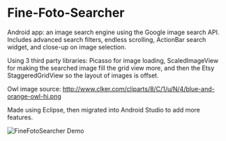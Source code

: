 Fine-Foto-Searcher
==================

Android app: an image search engine using the Google image search API. Includes advanced search filters, endless scrolling, ActionBar search widget, and close-up on image selection. 

Using 3 third party libraries: Picasso for image loading, ScaledImageView for making the searched image fill the grid view more, and then the Etsy StaggeredGridView so the layout of images is offset.

Owl image source: http://www.clker.com/cliparts/8/C/1/u/N/4/blue-and-orange-owl-hi.png

Made using Eclipse, then migrated into Android Studio to add more features.


![FineFotoSearcher Demo](noni-mizu.github/Fine-Foto-Searcher/img/FineFotoSearcher%20Demo.gif)
